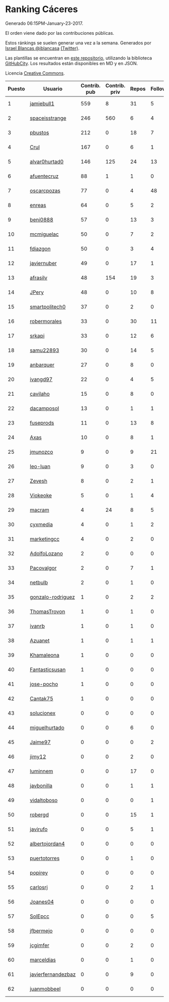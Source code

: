 # Ranking Cáceres

Generado 06:15PM-January-23-2017.

El orden viene dado por las contribuciones públicas.

Estos ránkings se suelen generar una vez a la semana. Generados por [Israel Blancas @iblancasa](https://github.com/iblancasa/) [(Twitter)](https://twitter.com/iblancasa).

Las plantillas se encuentran en [este repositorio](https://github.com/iblancasa/GH-Spanish-Ranking), utilizando la biblioteca [GitHubCity](https://github.com/iblancasa/GitHubCity). Los resultados están disponibles en MD y en JSON.

Licencia [Creative Commons](https://creativecommons.org/licenses/by/4.0/).

| Puesto   |  Usuario  | Contrib. pub | Contrib. priv |Repos| Followers | Desde |  Avatar  |
|----------|-----------|--------------|---------------|-----|-----------|-------|----------|
|1|[jamiebull1](https://github.com/jamiebull1)|559|8|31|5|2013-03-09|![jamiebull1](https://avatars3.githubusercontent.com/u/3817160)|
|2|[spaceisstrange](https://github.com/spaceisstrange)|246|560|6|4|2013-11-24|![spaceisstrange](https://avatars0.githubusercontent.com/u/6024783)|
|3|[pbustos](https://github.com/pbustos)|212|0|18|7|2013-12-06|![pbustos](https://avatars0.githubusercontent.com/u/6126487)|
|4|[Crul](https://github.com/Crul)|167|0|6|1|2013-09-29|![Crul](https://avatars2.githubusercontent.com/u/5569741)|
|5|[alvar0hurtad0](https://github.com/alvar0hurtad0)|146|125|24|13|2011-10-15|![alvar0hurtad0](https://avatars2.githubusercontent.com/u/1130114)|
|6|[afuentecruz](https://github.com/afuentecruz)|88|1|1|0|2015-10-25|![afuentecruz](https://avatars1.githubusercontent.com/u/15313452)|
|7|[oscarcpozas](https://github.com/oscarcpozas)|77|0|4|48|2013-01-27|![oscarcpozas](https://avatars2.githubusercontent.com/u/3399621)|
|8|[enreas](https://github.com/enreas)|64|0|5|2|2011-11-07|![enreas](https://avatars0.githubusercontent.com/u/1179213)|
|9|[beni0888](https://github.com/beni0888)|57|0|13|3|2012-10-22|![beni0888](https://avatars2.githubusercontent.com/u/2619784)|
|10|[mcmiguelac](https://github.com/mcmiguelac)|50|0|7|2|2014-05-07|![mcmiguelac](https://avatars3.githubusercontent.com/u/7512450)|
|11|[fdiazgon](https://github.com/fdiazgon)|50|0|3|4|2015-05-03|![fdiazgon](https://avatars3.githubusercontent.com/u/12219405)|
|12|[javiernuber](https://github.com/javiernuber)|49|0|17|1|2011-06-16|![javiernuber](https://avatars3.githubusercontent.com/u/854567)|
|13|[afrasilv](https://github.com/afrasilv)|48|154|19|3|2014-10-15|![afrasilv](https://avatars3.githubusercontent.com/u/9256924)|
|14|[JPery](https://github.com/JPery)|48|0|10|8|2015-02-18|![JPery](https://avatars1.githubusercontent.com/u/11062553)|
|15|[smartpolitech0](https://github.com/smartpolitech0)|37|0|2|0|2015-12-16|![smartpolitech0](https://avatars1.githubusercontent.com/u/16319858)|
|16|[robermorales](https://github.com/robermorales)|33|0|30|11|2010-12-16|![robermorales](https://avatars1.githubusercontent.com/u/526271)|
|17|[srkapi](https://github.com/srkapi)|33|0|12|6|2015-02-08|![srkapi](https://avatars0.githubusercontent.com/u/10909126)|
|18|[samu22893](https://github.com/samu22893)|30|0|14|5|2013-10-30|![samu22893](https://avatars0.githubusercontent.com/u/5812967)|
|19|[anbarquer](https://github.com/anbarquer)|27|0|8|0|2016-05-03|![anbarquer](https://avatars1.githubusercontent.com/u/19173067)|
|20|[ivangd97](https://github.com/ivangd97)|22|0|4|5|2014-05-06|![ivangd97](https://avatars0.githubusercontent.com/u/7497049)|
|21|[cavilaho](https://github.com/cavilaho)|15|0|8|0|2014-11-12|![cavilaho](https://avatars1.githubusercontent.com/u/9693321)|
|22|[dacamposol](https://github.com/dacamposol)|13|0|1|1|2016-01-27|![dacamposol](https://avatars2.githubusercontent.com/u/16921751)|
|23|[fuseprods](https://github.com/fuseprods)|11|0|13|8|2012-12-15|![fuseprods](https://avatars1.githubusercontent.com/u/3052275)|
|24|[Axas](https://github.com/Axas)|10|0|8|1|2015-03-04|![Axas](https://avatars2.githubusercontent.com/u/11320626)|
|25|[jmunozco](https://github.com/jmunozco)|9|0|9|21|2012-11-23|![jmunozco](https://avatars1.githubusercontent.com/u/2869841)|
|26|[leo-luan](https://github.com/leo-luan)|9|0|3|0|2016-07-16|![leo-luan](https://avatars1.githubusercontent.com/u/20485885)|
|27|[Zevesh](https://github.com/Zevesh)|8|0|2|1|2015-06-17|![Zevesh](https://avatars2.githubusercontent.com/u/12940681)|
|28|[Viokeoke](https://github.com/Viokeoke)|5|0|1|4|2015-10-23|![Viokeoke](https://avatars1.githubusercontent.com/u/15265427)|
|29|[macram](https://github.com/macram)|4|24|8|5|2012-07-30|![macram](https://avatars3.githubusercontent.com/u/2062111)|
|30|[cyxmedia](https://github.com/cyxmedia)|4|0|1|2|2013-03-22|![cyxmedia](https://avatars2.githubusercontent.com/u/3939976)|
|31|[marketingcc](https://github.com/marketingcc)|4|0|2|0|2016-10-02|![marketingcc](https://avatars2.githubusercontent.com/u/22571796)|
|32|[AdolfoLozano](https://github.com/AdolfoLozano)|2|0|0|0|2014-12-15|![AdolfoLozano](https://avatars2.githubusercontent.com/u/10195259)|
|33|[Pacovalgor](https://github.com/Pacovalgor)|2|0|7|1|2015-12-01|![Pacovalgor](https://avatars2.githubusercontent.com/u/16105130)|
|34|[netbulb](https://github.com/netbulb)|2|0|1|0|2016-03-12|![netbulb](https://avatars0.githubusercontent.com/u/17796556)|
|35|[gonzalo-rodriguez](https://github.com/gonzalo-rodriguez)|1|0|2|2|2013-04-02|![gonzalo-rodriguez](https://avatars3.githubusercontent.com/u/4035127)|
|36|[ThomasTrovon](https://github.com/ThomasTrovon)|1|0|1|0|2015-01-30|![ThomasTrovon](https://avatars3.githubusercontent.com/u/10778234)|
|37|[ivanrb](https://github.com/ivanrb)|1|0|1|0|2013-06-15|![ivanrb](https://avatars3.githubusercontent.com/u/4707240)|
|38|[Azuanet](https://github.com/Azuanet)|1|0|1|1|2015-06-16|![Azuanet](https://avatars3.githubusercontent.com/u/12908920)|
|39|[Khamaleona](https://github.com/Khamaleona)|1|0|0|0|2016-02-16|![Khamaleona](https://avatars3.githubusercontent.com/u/17269748)|
|40|[Fantasticsusan](https://github.com/Fantasticsusan)|1|0|0|0|2016-09-11|![Fantasticsusan](https://avatars0.githubusercontent.com/u/22134394)|
|41|[jose-pocho](https://github.com/jose-pocho)|1|0|0|0|2016-10-14|![jose-pocho](https://avatars1.githubusercontent.com/u/22842734)|
|42|[Cantak75](https://github.com/Cantak75)|1|0|0|0|2017-01-08|![Cantak75](https://avatars0.githubusercontent.com/u/24990067)|
|43|[solucionex](https://github.com/solucionex)|0|0|0|0|2011-06-14|![solucionex](https://avatars3.githubusercontent.com/u/849789)|
|44|[miguelhurtado](https://github.com/miguelhurtado)|0|0|6|0|2013-05-30|![miguelhurtado](https://avatars3.githubusercontent.com/u/4569925)|
|45|[Jaime97](https://github.com/Jaime97)|0|0|0|2|2013-05-18|![Jaime97](https://avatars1.githubusercontent.com/u/4464272)|
|46|[jimy12](https://github.com/jimy12)|0|0|2|0|2013-05-21|![jimy12](https://avatars0.githubusercontent.com/u/4488443)|
|47|[luminnem](https://github.com/luminnem)|0|0|17|0|2013-02-26|![luminnem](https://avatars3.githubusercontent.com/u/3707216)|
|48|[javbonilla](https://github.com/javbonilla)|0|0|1|1|2011-10-12|![javbonilla](https://avatars2.githubusercontent.com/u/1122831)|
|49|[vidaltoboso](https://github.com/vidaltoboso)|0|0|0|1|2013-04-04|![vidaltoboso](https://avatars2.githubusercontent.com/u/4061419)|
|50|[robergd](https://github.com/robergd)|0|0|15|1|2011-01-23|![robergd](https://avatars0.githubusercontent.com/u/579726)|
|51|[javirufo](https://github.com/javirufo)|0|0|5|1|2013-08-04|![javirufo](https://avatars1.githubusercontent.com/u/5158731)|
|52|[albertojordan4](https://github.com/albertojordan4)|0|0|0|0|2013-09-13|![albertojordan4](https://avatars3.githubusercontent.com/u/5451046)|
|53|[puertotorres](https://github.com/puertotorres)|0|0|1|0|2014-01-28|![puertotorres](https://avatars1.githubusercontent.com/u/6523507)|
|54|[popirey](https://github.com/popirey)|0|0|0|0|2014-03-26|![popirey](https://avatars1.githubusercontent.com/u/7073275)|
|55|[carlosrj](https://github.com/carlosrj)|0|0|2|1|2014-11-21|![carlosrj](https://avatars2.githubusercontent.com/u/9881700)|
|56|[Joanes04](https://github.com/Joanes04)|0|0|0|0|2014-11-25|![Joanes04](https://avatars1.githubusercontent.com/u/9945959)|
|57|[SolEpcc](https://github.com/SolEpcc)|0|0|0|5|2014-11-13|![SolEpcc](https://avatars1.githubusercontent.com/u/9723722)|
|58|[jfbermejo](https://github.com/jfbermejo)|0|0|0|0|2015-01-29|![jfbermejo](https://avatars3.githubusercontent.com/u/10756853)|
|59|[jcgimfer](https://github.com/jcgimfer)|0|0|2|0|2015-06-04|![jcgimfer](https://avatars2.githubusercontent.com/u/12746401)|
|60|[marceldias](https://github.com/marceldias)|0|0|1|0|2015-07-18|![marceldias](https://avatars1.githubusercontent.com/u/13388273)|
|61|[javierfernandezbaz](https://github.com/javierfernandezbaz)|0|0|9|0|2015-06-16|![javierfernandezbaz](https://avatars3.githubusercontent.com/u/12914611)|
|62|[juanmobbeel](https://github.com/juanmobbeel)|0|0|0|0|2016-01-15|![juanmobbeel](https://avatars3.githubusercontent.com/u/16716906)|
